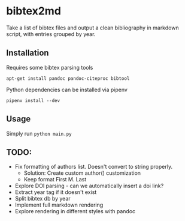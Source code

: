 # bibtex2md

Take a list of bibtex files and output a clean bibliography in markdown script, with entries grouped by year.

## Installation

Requires some bibtex parsing tools
```
apt-get install pandoc pandoc-citeproc bibtool
```

Python dependencies can be installed via pipenv
```
pipenv install --dev
```

## Usage

Simply run `python main.py`

## TODO:

- Fix formatting of authors list. Doesn't convert to string properly.
    - Solution: Create custom author() customization
    - Keep format First M. Last
- Explore DOI parsing - can we automatically insert a doi link?
- Extract year tag if it doesn't exist
- Split bibtex db by year
- Implement full markdown rendering
- Explore rendering in different styles with pandoc
